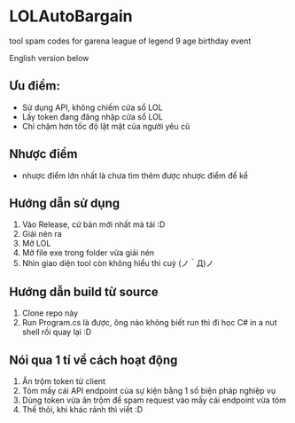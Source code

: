 # LOLAutoBargain
tool spam codes for garena league of legend 9 age birthday event

English version below

## Ưu điểm:
- Sử dụng API, không chiếm cửa sổ LOL
- Lấy token đang đăng nhập cửa sổ LOL
- Chỉ chậm hơn tốc độ lật mặt của người yêu cũ
## Nhược điểm
- nhược điểm lớn nhất là chưa tìm thêm được nhược điểm để kể

## Hướng dẫn sử dụng
1. Vào Release, cứ bản mới nhất mà tải :D
2. Giải nén ra
3. Mở LOL
4. Mở file exe trong folder vừa giải nén
5. Nhìn giao diện tool còn không hiểu thì cuỳ (ノ｀Д)ノ

## Hướng dẫn build từ source
1. Clone repo này
2. Run Program.cs là được, ông nào không biết run thì đi học C# in a nut shell rồi quay lại :D

## Nói qua 1 tí về cách hoạt động
1. Ăn trộm token từ client
2. Tóm mấy cái API endpoint của sự kiện bằng 1 số biện pháp nghiệp vụ
3. Dùng token vừa ăn trộm để spam request vào mấy cái endpoint vừa tóm
4. Thế thôi, khi khác rảnh thì viết :D

